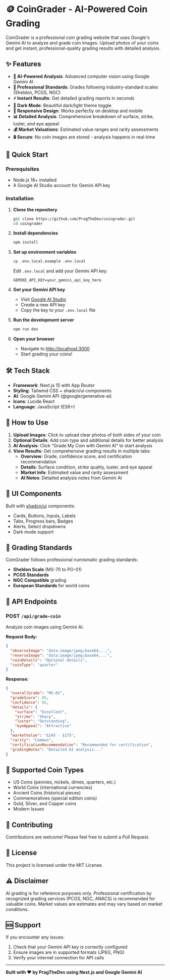 # 🪙 CoinGrader - AI-Powered Coin Grading

CoinGrader is a professional coin grading website that uses Google's Gemini AI to analyze and grade coin images. Upload photos of your coins and get instant, professional-quality grading results with detailed analysis.

## ✨ Features

- **🤖 AI-Powered Analysis**: Advanced computer vision using Google Gemini AI
- **🎯 Professional Standards**: Grades following industry-standard scales (Sheldon, PCGS, NGC)
- **⚡ Instant Results**: Get detailed grading reports in seconds
- **🌙 Dark Mode**: Beautiful dark/light theme toggle
- **📱 Responsive Design**: Works perfectly on desktop and mobile
- **📊 Detailed Analysis**: Comprehensive breakdown of surface, strike, luster, and eye appeal
- **💰 Market Valuations**: Estimated value ranges and rarity assessments
- **🔒 Secure**: No coin images are stored - analysis happens in real-time

## 🚀 Quick Start

### Prerequisites

- Node.js 18+ installed
- A Google AI Studio account for Gemini API key

### Installation

1. **Clone the repository**

   ```bash
   git clone https://github.com/PragTheDev/coingrader.git
   cd coingrader
   ```

2. **Install dependencies**

   ```bash
   npm install
   ```

3. **Set up environment variables**

   ```bash
   cp .env.local.example .env.local
   ```

   Edit `.env.local` and add your Gemini API key:

   ```env
   GEMINI_API_KEY=your_gemini_api_key_here
   ```

4. **Get your Gemini API key**

   - Visit [Google AI Studio](https://makersuite.google.com/app/apikey)
   - Create a new API key
   - Copy the key to your `.env.local` file

5. **Run the development server**

   ```bash
   npm run dev
   ```

6. **Open your browser**
   - Navigate to [http://localhost:3000](http://localhost:3000)
   - Start grading your coins!

## 🛠️ Tech Stack

- **Framework**: Next.js 15 with App Router
- **Styling**: Tailwind CSS + shadcn/ui components
- **AI**: Google Gemini API (@google/generative-ai)
- **Icons**: Lucide React
- **Language**: JavaScript (ES6+)

## 📸 How to Use

1. **Upload Images**: Click to upload clear photos of both sides of your coin
2. **Optional Details**: Add coin type and additional details for better analysis
3. **AI Analysis**: Click "Grade My Coin with Gemini AI" to start analysis
4. **View Results**: Get comprehensive grading results in multiple tabs:
   - **Overview**: Grade, confidence score, and certification recommendation
   - **Details**: Surface condition, strike quality, luster, and eye appeal
   - **Market Info**: Estimated value and rarity assessment
   - **AI Notes**: Detailed analysis notes from Gemini AI

## 🎨 UI Components

Built with [shadcn/ui](https://ui.shadcn.com/) components:

- Cards, Buttons, Inputs, Labels
- Tabs, Progress bars, Badges
- Alerts, Select dropdowns
- Dark mode support

## 📝 Grading Standards

CoinGrader follows professional numismatic grading standards:

- **Sheldon Scale** (MS-70 to PO-01)
- **PCGS Standards**
- **NGC Compatible** grading
- **European Standards** for world coins

## 🔧 API Endpoints

### POST `/api/grade-coin`

Analyze coin images using Gemini AI.

**Request Body:**

```json
{
  "obverseImage": "data:image/jpeg;base64,...",
  "reverseImage": "data:image/jpeg;base64,...",
  "coinDetails": "Optional details",
  "coinType": "quarter"
}
```

**Response:**

```json
{
  "overallGrade": "MS-65",
  "gradeScore": 85,
  "confidence": 92,
  "details": {
    "surface": "Excellent",
    "strike": "Sharp",
    "luster": "Outstanding",
    "eyeAppeal": "Attractive"
  },
  "marketValue": "$145 - $175",
  "rarity": "Common",
  "certificationRecommendation": "Recommended for certification",
  "gradingNotes": "Detailed AI analysis..."
}
```

## 🌟 Supported Coin Types

- US Coins (pennies, nickels, dimes, quarters, etc.)
- World Coins (international currencies)
- Ancient Coins (historical pieces)
- Commemoratives (special edition coins)
- Gold, Silver, and Copper coins
- Modern Issues

## 🤝 Contributing

Contributions are welcome! Please feel free to submit a Pull Request.

## 📄 License

This project is licensed under the MIT License.

## ⚠️ Disclaimer

AI grading is for reference purposes only. Professional certification by recognized grading services (PCGS, NGC, ANACS) is recommended for valuable coins. Market values are estimates and may vary based on market conditions.

## 🆘 Support

If you encounter any issues:

1. Check that your Gemini API key is correctly configured
2. Ensure images are in supported formats (JPEG, PNG)
3. Verify your internet connection for API calls

---

**Built with ❤️ by PragTheDev using Next.js and Google Gemini AI**
